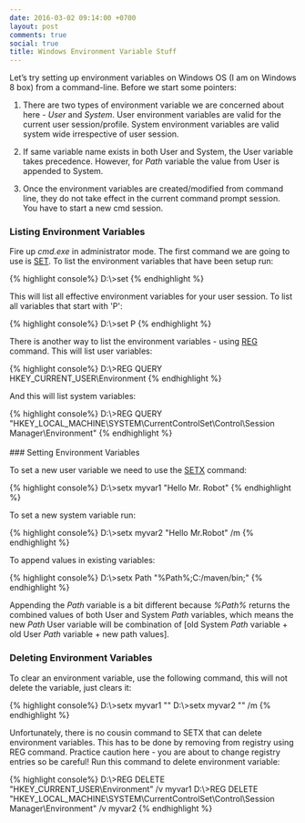 ```yaml
---
date: 2016-03-02 09:14:00 +0700
layout: post
comments: true
social: true
title: Windows Environment Variable Stuff
---
```


Let’s try setting up environment variables on Windows OS (I am on Windows 8 box) from a command-line. Before we start some pointers:

1. There are two types of environment variable we are concerned about here - *User* and *System*. User environment variables are valid for the current user session/profile. System environment variables are valid system wide irrespective of user session.

2. If same variable name exists in both User and System, the User variable takes precedence. However, for _Path_ variable the value from User is appended to System.

3. Once the environment variables are created/modified from command line, they do not take effect in the current command prompt session. You have to start a new cmd session. 

### Listing Environment Variables

Fire up _cmd.exe_ in administrator mode. The first command we are going to use is [SET](http://ss64.com/nt/set.html). To list the environment variables that have been setup run:

<div class='code'>
{% highlight console%}
D:\>set
{% endhighlight %}
</div>

This will list all effective environment variables for your user session. To list all variables that start with 'P': 

<div class='code'>
{% highlight console%}
D:\>set P
{% endhighlight %}
</div>

There is another way to list the environment variables - using [REG](http://ss64.com/nt/reg.html) command. This will list user variables:

<div class='code'>
{% highlight console%}
D:\>REG QUERY HKEY_CURRENT_USER\Environment
{% endhighlight %}
</div>

And this will list system variables:

<div class='code'>
{% highlight console%}
D:\>REG QUERY "HKEY_LOCAL_MACHINE\SYSTEM\CurrentControlSet\Control\Session Manager\Environment" 
{% endhighlight %}
</div>
<br>
### Setting Environment Variables

To set a new user variable we need to use the [SETX](http://ss64.com/nt/setx.html) command:

<div class='code'>
{% highlight console%}
D:\>setx myvar1 "Hello Mr. Robot"
{% endhighlight %}
</div>

To set a new system variable run:

<div class='code'>
{% highlight console%}
D:\>setx myvar2 "Hello Mr.Robot" /m
{% endhighlight %}
</div>

To append values in existing variables:

<div class='code'>
{% highlight console%}
D:\>setx Path "%Path%;C:/maven/bin;"
{% endhighlight %}
</div>

Appending the _Path_ variable is a bit different because _%Path%_ returns the combined values of both User and System _Path_ variables, which means the new _Path_ User variable will be combination of [old System _Path_ variable + old User _Path_ variable + new path values].
<br>
### Deleting Environment Variables

To clear an environment variable, use the following command, this will not delete the variable, just clears it:

<div class='code'>
{% highlight console%}
D:\>setx myvar1 ""
D:\>setx myvar2 "" /m
{% endhighlight %}
</div>

Unfortunately, there is no cousin command to SETX that can delete environment variables. This has to be done by removing from registry using REG command. Practice caution here - you are about to change registry entries so be careful! Run this command to delete environment variable:

<div class='code'>
{% highlight console%}
D:\>REG DELETE "HKEY_CURRENT_USER\Environment" /v myvar1
D:\>REG DELETE "HKEY_LOCAL_MACHINE\SYSTEM\CurrentControlSet\Control\Session Manager\Environment" /v myvar2
{% endhighlight %}
</div>
